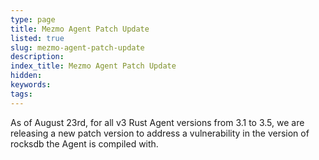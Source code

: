 ```yaml
---
type: page
title: Mezmo Agent Patch Update
listed: true
slug: mezmo-agent-patch-update
description: 
index_title: Mezmo Agent Patch Update
hidden: 
keywords: 
tags: 
---
```


As of August 23rd, for all v3 Rust Agent versions from 3.1 to 3.5, we are releasing a new patch version to address a vulnerability in the version of rocksdb the Agent is compiled with.